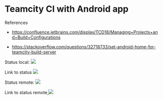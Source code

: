 # Teamcity CI with Android app

References

- https://confluence.jetbrains.com/display/TCD18/Managing+Projects+and+Build+Configurations

- https://stackoverflow.com/questions/32718733/set-android-home-for-teamcity-build-server


Status local: <a href="http://localhost:8111/viewType.html?buildTypeId=CiTeamcityConfigAndroidApp_BuildJob&guest=1">
<img src="http://localhost:8111/app/rest/builds/buildType:(id:CiTeamcityConfigAndroidApp_BuildJob)/statusIcon"/>
</a>

Link to status <a href="http://localhost:8111/app/rest/builds/buildType:(id:CiTeamcityConfigAndroidApp_BuildJob)/statusIcon">
<img src="http://localhost:8111/app/rest/builds/buildType:(id:CiTeamcityConfigAndroidApp_BuildJob)/statusIcon"/>
</a>

Status remote: <a href="http://167.99.66.237:8111/viewType.html?buildTypeId=CiTeamcityConfigAndroidApp_Build&guest=1">
<img src="http://167.99.66.237:8111/app/rest/builds/buildType:(id:CiTeamcityConfigAndroidApp_Build)/statusIcon"/>
</a>

Link to status remote<a href="http://167.99.66.237:8111/app/rest/builds/buildType:(id:CiTeamcityConfigAndroidApp_Build)/statusIcon">
<img src="http://167.99.66.237:8111/app/rest/builds/buildType:(id:CiTeamcityConfigAndroidApp_Build)/statusIcon"/>
</a>

